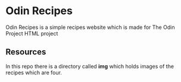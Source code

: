 # Odin Recipes
Odin Recipes is a simple recipes website which is made for The Odin Project HTML project

## Resources 
In this repo there is a directory called **img** which holds images of the recipes which are four.
